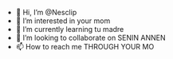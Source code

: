 - 👋 Hi, I’m @Nesclip
- 👀 I’m interested in your mom
- 🌱 I’m currently learning tu madre
- 💞️ I’m looking to collaborate on SENIN ANNEN
- 📫 How to reach me THROUGH YOUR MO

<!---
Nesclip/Nesclip is a ✨ special ✨ repository because its `README.md` (this file) appears on your GitHub profile.
You can click the Preview link to take a look at your changes.
--->
